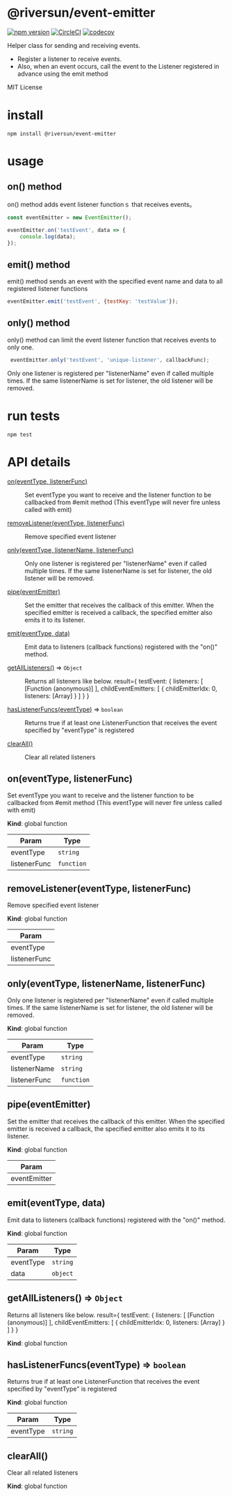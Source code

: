 # @riversun/event-emitter
[![npm version](https://badge.fury.io/js/%40riversun%2Fevent-emitter.svg)](https://badge.fury.io/js/%40riversun%2Fevent-emitter)
[![CircleCI](https://circleci.com/gh/riversun/event-emitter.svg?style=shield)](https://circleci.com/gh/riversun/event-emitter)
[![codecov](https://codecov.io/gh/riversun/event-emitter/branch/master/graph/badge.svg)](https://codecov.io/gh/riversun/event-emitter)

Helper class for sending and receiving events.
- Register a listener to receive events.
- Also, when an event occurs, call the event to the Listener registered in advance using the emit method

MIT License

# install

```
npm install @riversun/event-emitter
```

# usage

## on() method

on() method adds event listener functionｓ that receives events。

```javascript
const eventEmitter = new EventEmitter();

eventEmitter.on('testEvent', data => {
    console.log(data);
});
```

## emit() method 

emit() method sends an event with the specified event name and data to all registered listener functions

```javascript
eventEmitter.emit('testEvent', {testKey: 'testValue'});
```

## only() method

only() method can limit the event listener function that receives events to only one.

```javascript
 eventEmitter.only('testEvent', 'unique-listener', callbackFunc);
```
 
Only one listener is registered per "listenerName" even if called multiple times.
If the same listenerName is set for listener, the old listener will be removed.

# run tests

```
npm test
```

# API details

<dl>
<dt><a href="#on">on(eventType, listenerFunc)</a></dt>
<dd><p>Set eventType you want to receive and the listener function to be callbacked from #emit method
 (This eventType will never fire unless called with emit)</p>
</dd>
<dt><a href="#removeListener">removeListener(eventType, listenerFunc)</a></dt>
<dd><p>Remove specified event listener</p>
</dd>
<dt><a href="#only">only(eventType, listenerName, listenerFunc)</a></dt>
<dd><p>Only one listener is registered per &quot;listenerName&quot; even if called multiple times.
If the same listenerName is set for listener, the old listener will be removed.</p>
</dd>
<dt><a href="#pipe">pipe(eventEmitter)</a></dt>
<dd><p>Set the emitter that receives the callback of this emitter.
When the specified emitter is received a callback, the specified emitter also emits it to its listener.</p>
</dd>
<dt><a href="#emit">emit(eventType, data)</a></dt>
<dd><p>Emit data to listeners (callback functions) registered with the &quot;on()&quot; method.</p>
</dd>
<dt><a href="#getAllListeners">getAllListeners()</a> ⇒ <code>Object</code></dt>
<dd><p>Returns all listeners like below.
   result={
      testEvent: {
        listeners: [ [Function (anonymous)] ],
        childEventEmitters: [ { childEmitterIdx: 0, listeners: [Array] } ]
      }
    }</p>
</dd>
<dt><a href="#hasListenerFuncs">hasListenerFuncs(eventType)</a> ⇒ <code>boolean</code></dt>
<dd><p>Returns true if at least one ListenerFunction that receives the event specified by &quot;eventType&quot; is registered</p>
</dd>
<dt><a href="#clearAll">clearAll()</a></dt>
<dd><p>Clear all related listeners</p>
</dd>
</dl>

<a name="on"></a>

## on(eventType, listenerFunc)
Set eventType you want to receive and the listener function to be callbacked from #emit method
 (This eventType will never fire unless called with emit)

**Kind**: global function  

| Param | Type |
| --- | --- |
| eventType | <code>string</code> | 
| listenerFunc | <code>function</code> | 

<a name="removeListener"></a>

## removeListener(eventType, listenerFunc)
Remove specified event listener

**Kind**: global function  

| Param |
| --- |
| eventType | 
| listenerFunc | 

<a name="only"></a>

## only(eventType, listenerName, listenerFunc)
Only one listener is registered per "listenerName" even if called multiple times.
If the same listenerName is set for listener, the old listener will be removed.

**Kind**: global function  

| Param | Type |
| --- | --- |
| eventType | <code>string</code> | 
| listenerName | <code>string</code> | 
| listenerFunc | <code>function</code> | 

<a name="pipe"></a>

## pipe(eventEmitter)
Set the emitter that receives the callback of this emitter.
When the specified emitter is received a callback, the specified emitter also emits it to its listener.

**Kind**: global function  

| Param |
| --- |
| eventEmitter | 

<a name="emit"></a>

## emit(eventType, data)
Emit data to listeners (callback functions) registered with the "on()" method.

**Kind**: global function  

| Param | Type |
| --- | --- |
| eventType | <code>string</code> | 
| data | <code>object</code> | 

<a name="getAllListeners"></a>

## getAllListeners() ⇒ <code>Object</code>
Returns all listeners like below.
   result={
      testEvent: {
        listeners: [ [Function (anonymous)] ],
        childEventEmitters: [ { childEmitterIdx: 0, listeners: [Array] } ]
      }
    }

**Kind**: global function  
<a name="hasListenerFuncs"></a>

## hasListenerFuncs(eventType) ⇒ <code>boolean</code>
Returns true if at least one ListenerFunction that receives the event specified by "eventType" is registered

**Kind**: global function  

| Param | Type |
| --- | --- |
| eventType | <code>string</code> | 

<a name="clearAll"></a>

## clearAll()
Clear all related listeners

**Kind**: global function  
